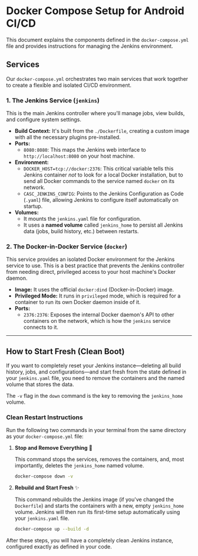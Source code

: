 # Docker Compose Setup for Android CI/CD

This document explains the components defined in the `docker-compose.yml` file and provides instructions for managing the Jenkins environment.

## Services

Our `docker-compose.yml` orchestrates two main services that work together to create a flexible and isolated CI/CD environment.

### 1\. The Jenkins Service (`jenkins`)

This is the main Jenkins controller where you'll manage jobs, view builds, and configure system settings.

  * **Build Context:** It's built from the `./Dockerfile`, creating a custom image with all the necessary plugins pre-installed.
  * **Ports:**
      * `8080:8080`: This maps the Jenkins web interface to `http://localhost:8080` on your host machine.
  * **Environment:**
      * `DOCKER_HOST=tcp://docker:2376`: This critical variable tells this Jenkins container *not* to look for a local Docker installation, but to send all Docker commands to the service named `docker` on its network.
      * `CASC_JENKINS_CONFIG`: Points to the Jenkins Configuration as Code (`.yaml`) file, allowing Jenkins to configure itself automatically on startup.
  * **Volumes:**
      * It mounts the `jenkins.yaml` file for configuration.
      * It uses a **named volume** called `jenkins_home` to persist all Jenkins data (jobs, build history, etc.) between restarts.

### 2\. The Docker-in-Docker Service (`docker`)

This service provides an isolated Docker environment for the Jenkins service to use. This is a best practice that prevents the Jenkins controller from needing direct, privileged access to your host machine's Docker daemon.

  * **Image:** It uses the official `docker:dind` (Docker-in-Docker) image.
  * **Privileged Mode:** It runs in `privileged` mode, which is required for a container to run its own Docker daemon inside of it.
  * **Ports:**
      * `2376:2376`: Exposes the internal Docker daemon's API to other containers on the network, which is how the `jenkins` service connects to it.

-----

## How to Start Fresh (Clean Boot)

If you want to completely reset your Jenkins instance—deleting all build history, jobs, and configurations—and start fresh from the state defined in your `jenkins.yaml` file, you need to remove the containers and the named volume that stores the data.

The `-v` flag in the `down` command is the key to removing the `jenkins_home` volume.

### Clean Restart Instructions

Run the following two commands in your terminal from the same directory as your `docker-compose.yml` file:

1.  **Stop and Remove Everything** 🧹

    This command stops the services, removes the containers, and, most importantly, deletes the `jenkins_home` named volume.

    ```bash
    docker-compose down -v
    ```

2.  **Rebuild and Start Fresh** ✨

    This command rebuilds the Jenkins image (if you've changed the `Dockerfile`) and starts the containers with a new, empty `jenkins_home` volume. Jenkins will then run its first-time setup automatically using your `jenkins.yaml` file.

    ```bash
    docker-compose up --build -d
    ```

After these steps, you will have a completely clean Jenkins instance, configured exactly as defined in your code.
